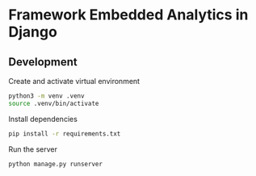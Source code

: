# Framework Embedded Analytics in Django

## Development

Create and activate virtual environment

```sh
python3 -m venv .venv
source .venv/bin/activate
```

Install dependencies

```sh
pip install -r requirements.txt
```

Run the server

```sh
python manage.py runserver
```
